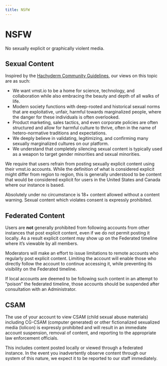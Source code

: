 ```yaml
---
title: NSFW
---
```


# NSFW

No sexually explicit or graphically violent media.

## Sexual Content

Inspired by the [Hachyderm Community Guidelines](https://community.hachyderm.io/docs/nsfw-policy/), our views on this topic are as such:

- We want vmst.io to be a home for science, technology, and collaboration while also embracing the beauty and depth of all walks of life.
- Modern society functions with deep-rooted and historical sexual norms that are exploitative, unfair, harmful towards marginalized people, where the danger for these individuals is often overlooked.
- Product marketing, sales tactics, and even corporate policies are often structured and allow for harmful culture to thrive, often in the name of hetero-normative traditions and expectations.
- We deeply believe in validating, legitimizing, and confirming many sexually marginalized cultures on our platform.
- We understand that completely silencing sexual content is typically used as a weapon to target gender minorities and sexual minorities.

We require that users refrain from posting sexually explicit content using their vmst.io accounts.
While the definition of what is considered explicit might differ from region to region, this is generally understood to be content that would be considered explicit for users in the United States and Canada where our instance is based.

Absolutely under no circumstance is 18+ content allowed without a content warning.
Sexual content which violates consent is expressly prohibited.

## Federated Content

Users are **not** generally prohibited from following accounts from other instances that post explicit content, even if we do not permit posting it locally.
As a result explicit content may show up on the Federated timeline where it’s viewable by all members.

Moderators will make an effort to issue limitations to remote accounts who regularly post explicit content.
Limiting the account will enable those who directly follow the account to continue accessing it, while preventing its visibility on the Federated timeline.

If local accounts are deemed to be following such content in an attempt to “poison” the federated timeline, those accounts should be suspended after consultation with an Administrator.

## CSAM

The use of your account to view CSAM (child sexual abuse materials) including CG-CSAM (computer generated) or other fictionalized sexualized media (lolicon) is expressly prohibited and will result in an immediate account suspension, removal of content, and reporting to the appropriate law enforcement officials.

This includes content posted locally or viewed through a federated instance. In the event you inadvertently observe content through our system of this nature, we expect it to be reported to our staff immediately.
